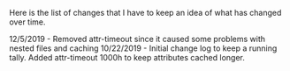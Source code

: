 Here is the list of changes that I have to keep an idea of what has changed over time.

12/5/2019 - Removed attr-timeout since it caused some problems with nested files and caching
10/22/2019 - Initial change log to keep a running tally. Added attr-timeout 1000h to keep attributes cached longer.
